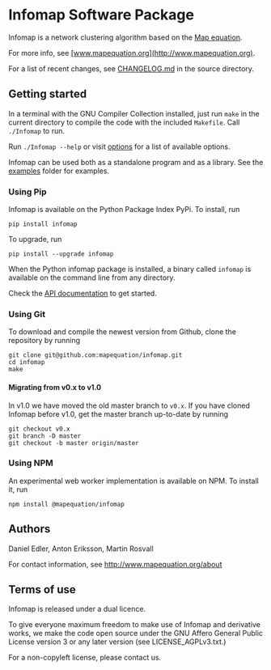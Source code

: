 # Infomap Software Package

Infomap is a network clustering algorithm based on the
[Map equation](http://www.mapequation.org/publications.html#Rosvall-Axelsson-Bergstrom-2009-Map-equation).

For more info, see [www.mapequation.org](http://www.mapequation.org).

For a list of recent changes, see [CHANGELOG.md](CHANGELOG.md) in the source directory.

## Getting started

In a terminal with the GNU Compiler Collection installed,
just run `make` in the current directory to compile the
code with the included `Makefile`. Call `./Infomap` to run.

Run `./Infomap --help` or visit [options](http://www.mapequation.org/code.html#Options)
for a list of available options.

Infomap can be used both as a standalone program and as a library.
See the [examples](examples) folder for examples.


### Using Pip

Infomap is available on the Python Package Index PyPi. To install, run
```
pip install infomap
```

To upgrade, run
```
pip install --upgrade infomap
```

When the Python infomap package is installed, a binary called `infomap` is
available on the command line from any directory.

Check the [API documentation](https://mapequation.github.io/infomap/) to get started.

### Using Git

To download and compile the newest version from Github, clone the repository
by running
```
git clone git@github.com:mapequation/infomap.git
cd infomap
make
```

#### Migrating from v0.x to v1.0

In v1.0 we have moved the old master branch to `v0.x`.
If you have cloned Infomap before v1.0, get the master branch up-to-date by running
```
git checkout v0.x
git branch -D master
git checkout -b master origin/master
```

### Using NPM

An experimental web worker implementation is available on NPM.
To install it, run
```
npm install @mapequation/infomap
```


## Authors

Daniel Edler, Anton Eriksson, Martin Rosvall

For contact information, see http://www.mapequation.org/about


## Terms of use

Infomap is released under a dual licence.

To give everyone maximum freedom to make use of Infomap
and derivative works, we make the code open source under
the GNU Affero General Public License version 3 or any
later version (see LICENSE_AGPLv3.txt.)

For a non-copyleft license, please contact us.
